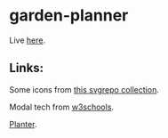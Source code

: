 # garden-planner

Live [here](https://sydney-sisco.github.io/garden-planner/).


## Links:

Some icons from [this svgrepo collection](https://www.svgrepo.com/collection/food-and-drinks-flat-icons-2/).

Modal tech from [w3schools](https://www.w3schools.com/howto/tryit.asp?filename=tryhow_css_modal2).

[Planter](https://planter.garden/gardens).
